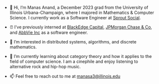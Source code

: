 - 👋  Hi, I’m Manas Anand, a December 2023 grad from the University of Illinois Urbana-Champaign, where I majored in Mathematics & Computer Science. I currently work as a Software Engineer at [Sprout Social](https://www.sproutsocial.com). 

- ⏰ I've previously interned at  [BlackEdge Capital](https://www.blackedge.com/), [JPMorgan Chase & Co](https://www.jpmorganchase.com/), and [AbbVie Inc](https://www.abbvie.com/) as a software engineer.

- 👀  I’m interested in distributed systems, algorithms, and discrete mathematics.

- 🌱  I’m currently learning about category theory and how it applies to the field of computer science. I am a cinephile and enjoy listening to alternative rock and hip-hop music.

- 📫  Feel free to reach out to me at manasa3@illinois.edu

<!---
ManasAnand/ManasAnand is a ✨ special ✨ repository because its `README.md` (this file) appears on your GitHub profile.
You can click the Preview link to take a look at your changes.
--->
